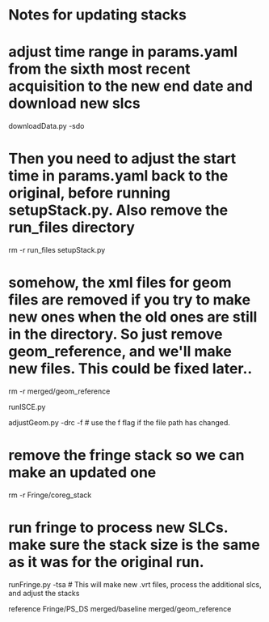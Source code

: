 # Notes for updating stacks

# adjust time range in params.yaml from the sixth most recent acquisition to the new end date and download new slcs
downloadData.py -sdo

# Then you need to adjust the start time in params.yaml back to the original, before running setupStack.py. Also remove the run_files directory
rm -r run_files
setupStack.py

# somehow, the xml files for geom files are removed if you try to make new ones when the old ones are still in the directory.  So just remove geom_reference, and we'll make new files. This could be fixed later..
rm -r merged/geom_reference

runISCE.py

adjustGeom.py -drc -f  # use the f flag if the file path has changed. 

# remove the fringe stack so we can make an updated one
rm -r Fringe/coreg_stack

# run fringe to process new SLCs. make sure the stack size is the same as it was for the original run.
runFringe.py -tsa # This will make new .vrt files, process the additional slcs, and adjust the stacks



reference
Fringe/PS_DS
merged/baseline
merged/geom_reference


